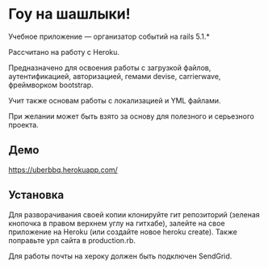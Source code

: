 # Гоу на шашлыки!
Учебное приложение — организатор событий на rails 5.1.*

Рассчитано на работу с Heroku.

Предназначено для освоения работы с загрузкой файлов, аутентификацией, авторизацией, гемами devise, carrierwave, фреймворком bootstrap.

Учит также основам работы с локализацией и YML файлами.

При желании может быть взято за основу для полезного и серьезного проекта.

## Демо
https://uberbbq.herokuapp.com/

## Установка
Для разворачивания своей копии клонируйте гит репозиторий (зеленая кнопочка в правом верхнем углу на гитхабе), залейте на свое приложение на Heroku (или создайте новое heroku create). Также поправьте урл сайта в production.rb.

Для работы почты на хероку должен быть подключен SendGrid.

